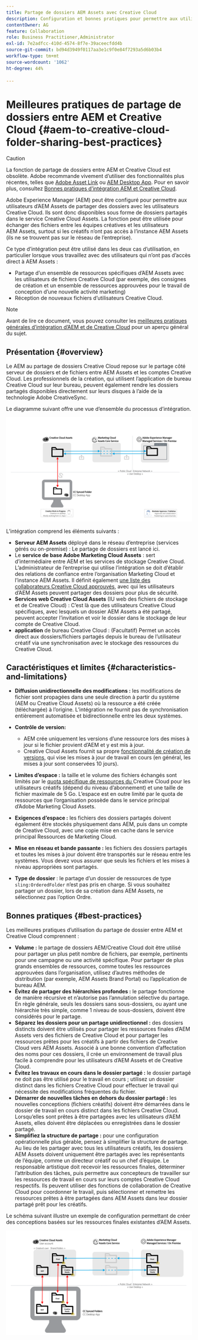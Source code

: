 ```yaml
---
title: Partage de dossiers AEM Assets avec Creative Cloud
description: Configuration et bonnes pratiques pour permettre aux utilisateurs d’Adobe Experience Manager Assets d’échanger des dossiers de ressources avec les utilisateurs de Adobe Creative Cloud.
contentOwner: AG
feature: Collaboration
role: Business Practitioner,Administrator
exl-id: 7e2adfcc-410d-4574-8f7e-39aceecfdd4b
source-git-commit: bd94d3949f0117aa3e1c9f0e84f7293a5d6b03b4
workflow-type: tm+mt
source-wordcount: '1062'
ht-degree: 44%

---
```


# Meilleures pratiques de partage de dossiers entre AEM et Creative Cloud {#aem-to-creative-cloud-folder-sharing-best-practices}

>[!CAUTION]
>
>La fonction de partage de dossiers entre AEM et Creative Cloud est obsolète. Adobe recommande vivement d’utiliser des fonctionnalités plus récentes, telles que [Adobe Asset Link](https://helpx.adobe.com/fr/enterprise/admin-guide.html/enterprise/using/adobe-asset-link.ug.html) ou [AEM Desktop App](https://experienceleague.adobe.com/docs/experience-manager-desktop-app/using/using.html?lang=fr). Pour en savoir plus, consultez [Bonnes pratiques d’intégration AEM et Creative Cloud](/help/assets/aem-cc-integration-best-practices.md).

Adobe Experience Manager (AEM) peut être configuré pour permettre aux utilisateurs d’AEM Assets de partager des dossiers avec les utilisateurs Creative Cloud. Ils sont donc disponibles sous forme de dossiers partagés dans le service Creative Cloud Assets. La fonction peut être utilisée pour échanger des fichiers entre les équipes créatives et les utilisateurs AEM Assets, surtout si les créatifs n’ont pas accès à l’instance AEM Assets (ils ne se trouvent pas sur le réseau de l’entreprise).

Ce type d’intégration peut être utilisé dans les deux cas d’utilisation, en particulier lorsque vous travaillez avec des utilisateurs qui n’ont pas d’accès direct à AEM Assets :

* Partage d’un ensemble de ressources spécifiques d’AEM Assets avec les utilisateurs de fichiers Creative Cloud (par exemple, des consignes de création et un ensemble de ressources approuvées pour le travail de conception d’une nouvelle activité marketing)
* Réception de nouveaux fichiers d’utilisateurs Creative Cloud.

>[!NOTE]
>
>Avant de lire ce document, vous pouvez consulter les [meilleures pratiques générales d’intégration d’AEM et de Creative Cloud](aem-cc-integration-best-practices.md) pour un aperçu général du sujet.

## Présentation {#overview}

Le AEM au partage de dossiers Creative Cloud repose sur le partage côté serveur de dossiers et de fichiers entre AEM Assets et les comptes Creative Cloud. Les professionnels de la création, qui utilisent l’application de bureau Creative Cloud sur leur bureau, peuvent également rendre les dossiers partagés disponibles directement sur leurs disques à l’aide de la technologie Adobe CreativeSync.

Le diagramme suivant offre une vue d’ensemble du processus d’intégration.

![chlimage_1-406](assets/chlimage_1-406.png)

L’intégration comprend les éléments suivants :

* **Serveur AEM Assets** déployé dans le réseau d’entreprise (services gérés ou on-premise) : Le partage de dossiers est lancé ici.
* Le **service de base Adobe Marketing Cloud Assets** : sert d’intermédiaire entre AEM et les services de stockage Creative Cloud. L’administrateur de l’entreprise qui utilise l’intégration se doit d’établir des relations de confiance entre l’organisation Marketing Cloud et l’instance AEM Assets. Il définit également [une liste des collaborateurs Creative Cloud approuvés](https://experienceleague.adobe.com/docs/core-services/interface/assets/t-admin-add-cc-user.html?lang=en#assets), avec qui les utilisateurs d’AEM Assets peuvent partager des dossiers pour plus de sécurité.
* **Services web Creative Cloud Assets**  (IU web des fichiers de stockage et de Creative Cloud) : C’est là que des utilisateurs Creative Cloud spécifiques, avec lesquels un dossier AEM Assets a été partagé, peuvent accepter l’invitation et voir le dossier dans le stockage de leur compte de Creative Cloud.
* **application** de bureau Creative Cloud : (Facultatif) Permet un accès direct aux dossiers/fichiers partagés depuis le bureau de l’utilisateur créatif via une synchronisation avec le stockage des ressources du Creative Cloud.

## Caractéristiques et limites {#characteristics-and-limitations}

* **Diffusion unidirectionnelle des modifications :** les modifications de fichier sont propagées dans une seule direction à partir du système (AEM ou Creative Cloud Assets) où la ressource a été créée (téléchargée) à l’origine. L’intégration ne fournit pas de synchronisation entièrement automatisée et bidirectionnelle entre les deux systèmes.

* **Contrôle de version:**

   * AEM crée uniquement les versions d’une ressource lors des mises à jour si le fichier provient d’AEM et y est mis à jour.
   * Creative Cloud Assets fournit sa propre [fonctionnalité de création de versions](https://helpx.adobe.com/fr/creative-cloud/help/versioning-faq.html), qui vise les mises à jour de travail en cours (en général, les mises à jour sont conservées 10 jours).

* **Limites d’espace :**  la taille et le volume des fichiers échangés sont limités par le  [quota spécifique de ressources du ](https://helpx.adobe.com/creative-cloud/kb/file-storage-quota.html) Creative Cloud pour les utilisateurs créatifs (dépend du niveau d’abonnement) et une taille de fichier maximale de 5 Go. L’espace est en outre limité par le quota de ressources que l’organisation possède dans le service principal d’Adobe Marketing Cloud Assets.

* **Exigences d’espace :** les fichiers des dossiers partagés doivent également être stockés physiquement dans AEM, puis dans un compte de Creative Cloud, avec une copie mise en cache dans le service principal Ressources de Marketing Cloud.
* **Mise en réseau et bande passante :** les fichiers des dossiers partagés et toutes les mises à jour doivent être transportés sur le réseau entre les systèmes. Vous devez vous assurer que seuls les fichiers et les mises à niveau appropriées sont partagés.
* **Type de dossier** : le partage d’un dossier de ressources de type `sling:OrderedFolder` n’est pas pris en charge. Si vous souhaitez partager un dossier, lors de sa création dans AEM Assets, ne sélectionnez pas l’option Ordre.

## Bonnes pratiques {#best-practices}

Les meilleures pratiques d’utilisation du partage de dossier entre AEM et Creative Cloud comprennent :

* **Volume :** le partage de dossiers AEM/Creative Cloud doit être utilisé pour partager un plus petit nombre de fichiers, par exemple, pertinents pour une campagne ou une activité spécifique. Pour partager de plus grands ensembles de ressources, comme toutes les ressources approuvées dans l’organisation, utilisez d’autres méthodes de distribution (par exemple, AEM Assets Brand Portal) ou l’application de bureau AEM.
* **Évitez de partager des hiérarchies profondes :** le partage fonctionne de manière récursive et n’autorise pas l’annulation sélective du partage. En règle générale, seuls les dossiers sans sous-dossiers, ou ayant une hiérarchie très simple, comme 1 niveau de sous-dossiers, doivent être considérés pour le partage.
* **Séparez les dossiers pour un partage unidirectionnel :**  des dossiers distincts doivent être utilisés pour partager les ressources finales d’AEM Assets vers des fichiers de Creative Cloud et pour partager les ressources prêtes pour les créatifs à partir des fichiers de Creative Cloud vers AEM Assets. Associé à une bonne convention d’affectation des noms pour ces dossiers, il crée un environnement de travail plus facile à comprendre pour les utilisateurs d’AEM Assets et de Creative Cloud.
* **Évitez les travaux en cours dans le dossier partagé :**  le dossier partagé ne doit pas être utilisé pour le travail en cours ; utilisez un dossier distinct dans les fichiers Creative Cloud pour effectuer le travail qui nécessite des modifications fréquentes du fichier.
* **Démarrer de nouvelles tâches en dehors du dossier partagé :**  les nouvelles conceptions (fichiers créatifs) doivent être démarrées dans le dossier de travail en cours distinct dans les fichiers Creative Cloud. Lorsqu’elles sont prêtes à être partagées avec les utilisateurs d’AEM Assets, elles doivent être déplacées ou enregistrées dans le dossier partagé.
* **Simplifiez la structure de partage :** pour une configuration opérationnelle plus gérable, pensez à simplifier la structure de partage. Au lieu de les partager avec tous les utilisateurs créatifs, les dossiers AEM Assets doivent uniquement être partagés avec les représentants de l’équipe, comme un directeur créatif ou un chef d’équipe. Le responsable artistique doit recevoir les ressources finales, déterminer l’attribution des tâches, puis permettre aux concepteurs de travailler sur les ressources de travail en cours sur leurs comptes Creative Cloud respectifs. Ils peuvent utiliser des fonctions de collaboration de Creative Cloud pour coordonner le travail, puis sélectionner et remettre les ressources prêtes à être partagées dans AEM Assets dans leur dossier partagé prêt pour les créatifs.

Le schéma suivant illustre un exemple de configuration permettant de créer des conceptions basées sur les ressources finales existantes d’AEM Assets.

![chlimage_1-407](assets/chlimage_1-407.png)
